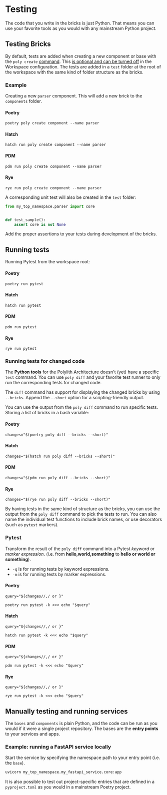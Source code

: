 # Testing
The code that you write in the bricks is just Python.
That means you can use your favorite tools as you would with any mainstream Python project.

## Testing Bricks
By default, tests are added when creating a new component or base with the `poly create` [command](commands.md).
This [is optional and can be turned off](configuration.md) in the Workspace configuration.
The tests are added in a `test` folder at the root of the workspace with the same kind of folder structure as the bricks.

### Example
Creating a new `parser` component. This will add a new brick to the `components` folder.

#### Poetry
``` shell
poetry poly create component --name parser
```

#### Hatch
``` shell
hatch run poly create component --name parser
```

#### PDM
``` shell
pdm run poly create component --name parser
```

#### Rye
``` shell
rye run poly create component --name parser
```

A corresponding unit test will also be created in the `test` folder:
``` python
from my_top_namespace.parser import core


def test_sample():
    assert core is not None
```

Add the proper assertions to your tests during development of the bricks.

## Running tests
Running Pytest from the workspace root:

#### Poetry
``` shell
poetry run pytest
```

#### Hatch
``` shell
hatch run pytest
```

#### PDM
``` shell
pdm run pytest
```

#### Rye
``` shell
rye run pytest
```

### Running tests for changed code
The __Python tools__ for the Polylith Architecture doesn't (yet) have a specific `test` command.
You can use `poly diff` and your favorite test runner to only run the corresponding tests for changed code.

The `diff` command has support for displaying the changed bricks by using `--bricks`.
Append the `--short` option for a scripting-friendly output.

You can use the output from the `poly diff` command to run specific tests.
Storing a list of bricks in a bash variable:

#### Poetry
``` shell
changes="$(poetry poly diff --bricks --short)"
```

#### Hatch
``` shell
changes="$(hatch run poly diff --bricks --short)"
```

#### PDM
``` shell
changes="$(pdm run poly diff --bricks --short)"
```

#### Rye
``` shell
changes="$(rye run poly diff --bricks --short)"
```

By having tests in the same kind of structure as the bricks,
you can use the output from the `poly diff` command to pick the tests to run.
You can also name the individual test functions to include brick names, or use decorators (such as `pytest` markers).

### Pytest
Transform the result of the `poly diff` command into a Pytest _keyword_ or _marker expression_.
(i.e. from __hello,world,something__ to __hello or world or something__).

- `-q` is for running tests by keyword expressions.
- `-m` is for running tests by marker expressions.

#### Poetry
``` shell
query="${changes//,/ or }"

poetry run pytest -k <<< echo "$query"
```

#### Hatch
``` shell
query="${changes//,/ or }"

hatch run pytest -k <<< echo "$query"
```

#### PDM
``` shell
query="${changes//,/ or }"

pdm run pytest -k <<< echo "$query"
```

#### Rye
``` shell
query="${changes//,/ or }"

rye run pytest -k <<< echo "$query"
```

## Manually testing and running services
The `bases` and `components` is plain Python,
and the code can be run as you would if it were a single project repository.
The bases are the __entry points__ to your services and apps.

### Example: running a FastAPI service locally
Start the service by specifying the namespace path to your entry point (i.e. the `base`).
``` bash
uvicorn my_top_namespace.my_fastapi_service.core:app
```

It is also possible to test out project-specific
entries that are defined in a `pyproject.toml` as you would in a mainstream Poetry project.
